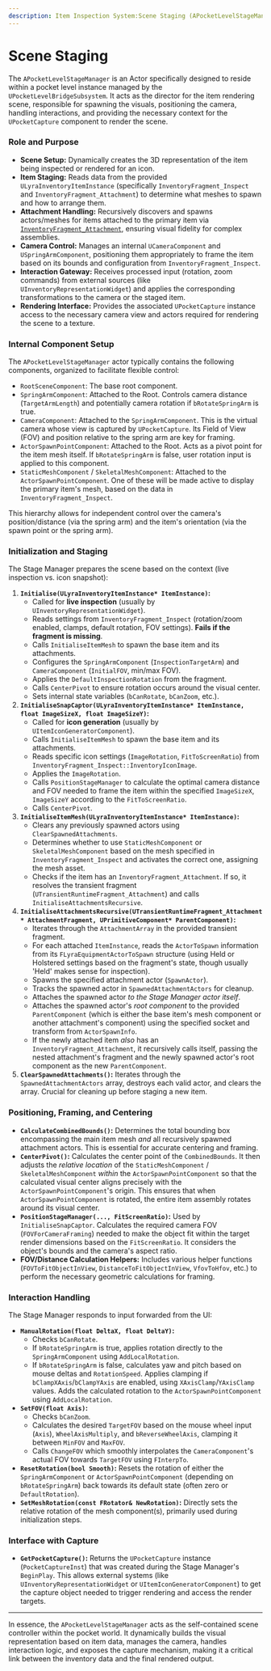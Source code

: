 ```yaml
---
description: Item Inspection System:Scene Staging (APocketLevelStageManager)
---
```


# Scene Staging

The `APocketLevelStageManager` is an Actor specifically designed to reside within a pocket level instance managed by the `UPocketLevelBridgeSubsystem`. It acts as the director for the item rendering scene, responsible for spawning the visuals, positioning the camera, handling interactions, and providing the necessary context for the `UPocketCapture` component to render the scene.

### Role and Purpose

* **Scene Setup:** Dynamically creates the 3D representation of the item being inspected or rendered for an icon.
* **Item Staging:** Reads data from the provided `ULyraInventoryItemInstance` (specifically `InventoryFragment_Inspect` and `InventoryFragment_Attachment`) to determine what meshes to spawn and how to arrange them.
* **Attachment Handling:** Recursively discovers and spawns actors/meshes for items attached to the primary item via [`InventoryFragment_Attachment`](../../../base-lyra-modified/items/item-fragments-in-depth/attachment-system/), ensuring visual fidelity for complex assemblies.
* **Camera Control:** Manages an internal `UCameraComponent` and `USpringArmComponent`, positioning them appropriately to frame the item based on its bounds and configuration from `InventoryFragment_Inspect`.
* **Interaction Gateway:** Receives processed input (rotation, zoom commands) from external sources (like `UInventoryRepresentationWidget`) and applies the corresponding transformations to the camera or the staged item.
* **Rendering Interface:** Provides the associated `UPocketCapture` instance access to the necessary camera view and actors required for rendering the scene to a texture.

### Internal Component Setup

The `APocketLevelStageManager` actor typically contains the following components, organized to facilitate flexible control:

* `RootSceneComponent`: The base root component.
* `SpringArmComponent`: Attached to the Root. Controls camera distance (`TargetArmLength`) and potentially camera rotation if `bRotateSpringArm` is true.
* `CameraComponent`: Attached to the `SpringArmComponent`. This is the virtual camera whose view is captured by `UPocketCapture`. Its Field of View (FOV) and position relative to the spring arm are key for framing.
* `ActorSpawnPointComponent`: Attached to the Root. Acts as a pivot point for the item mesh itself. If `bRotateSpringArm` is false, user rotation input is applied to this component.
* `StaticMeshComponent` / `SkeletalMeshComponent`: Attached to the `ActorSpawnPointComponent`. One of these will be made active to display the primary item's mesh, based on the data in `InventoryFragment_Inspect`.

This hierarchy allows for independent control over the camera's position/distance (via the spring arm) and the item's orientation (via the spawn point or the spring arm).

### Initialization and Staging

The Stage Manager prepares the scene based on the context (live inspection vs. icon snapshot):

1. **`Initialise(ULyraInventoryItemInstance* ItemInstance)`:**
   * Called for **live inspection** (usually by `UInventoryRepresentationWidget`).
   * Reads settings from `InventoryFragment_Inspect` (rotation/zoom enabled, clamps, default rotation, FOV settings). **Fails if the fragment is missing**.
   * Calls `InitialiseItemMesh` to spawn the base item and its attachments.
   * Configures the `SpringArmComponent` (`InspectionTargetArm`) and `CameraComponent` (`InitialFOV`, min/max FOV).
   * Applies the `DefaultInspectionRotation` from the fragment.
   * Calls `CenterPivot` to ensure rotation occurs around the visual center.
   * Sets internal state variables (`bCanRotate`, `bCanZoom`, etc.).
2. **`InitialiseSnapCaptor(ULyraInventoryItemInstance* ItemInstance, float ImageSizeX, float ImageSizeY)`:**
   * Called for **icon generation** (usually by `UItemIconGeneratorComponent`).
   * Calls `InitialiseItemMesh` to spawn the base item and its attachments.
   * Reads specific icon settings (`ImageRotation`, `FitToScreenRatio`) from `InventoryFragment_Inspect::InventoryIconImage`.
   * Applies the `ImageRotation`.
   * Calls `PositionStageManager` to calculate the optimal camera distance and FOV needed to frame the item within the specified `ImageSizeX`, `ImageSizeY` according to the `FitToScreenRatio`.
   * Calls `CenterPivot`.
3. **`InitialiseItemMesh(ULyraInventoryItemInstance* ItemInstance)`:**
   * Clears any previously spawned actors using `ClearSpawnedAttachments`.
   * Determines whether to use `StaticMeshComponent` or `SkeletalMeshComponent` based on the mesh specified in `InventoryFragment_Inspect` and activates the correct one, assigning the mesh asset.
   * Checks if the item has an `InventoryFragment_Attachment`. If so, it resolves the transient fragment (`UTransientRuntimeFragment_Attachment`) and calls `InitialiseAttachmentsRecursive`.
4. **`InitialiseAttachmentsRecursive(UTransientRuntimeFragment_Attachment* AttachmentFragment, UPrimitiveComponent* ParentComponent)`:**
   * Iterates through the `AttachmentArray` in the provided transient fragment.
   * For each attached `ItemInstance`, reads the `ActorToSpawn` information from its `FLyraEquipmentActorToSpawn` structure (using Held or Holstered settings based on the fragment's state, though usually 'Held' makes sense for inspection).
   * Spawns the specified attachment actor (`SpawnActor`).
   * Tracks the spawned actor in `SpawnedAttachmentActors` for cleanup.
   * Attaches the spawned actor _to the Stage Manager actor itself_.
   * Attaches the spawned actor's _root component_ to the provided `ParentComponent` (which is either the base item's mesh component or another attachment's component) using the specified socket and transform from `ActorSpawnInfo`.
   * If the newly attached item _also_ has an `InventoryFragment_Attachment`, it recursively calls itself, passing the nested attachment's fragment and the newly spawned actor's root component as the new `ParentComponent`.
5. **`ClearSpawnedAttachments()`:** Iterates through the `SpawnedAttachmentActors` array, destroys each valid actor, and clears the array. Crucial for cleaning up before staging a new item.

### Positioning, Framing, and Centering

* **`CalculateCombinedBounds()`:** Determines the total bounding box encompassing the main item mesh _and_ all recursively spawned attachment actors. This is essential for accurate centering and framing.
* **`CenterPivot()`:** Calculates the center point of the `CombinedBounds`. It then adjusts the _relative location_ of the `StaticMeshComponent` / `SkeletalMeshComponent` _within_ the `ActorSpawnPointComponent` so that the calculated visual center aligns precisely with the `ActorSpawnPointComponent`'s origin. This ensures that when `ActorSpawnPointComponent` is rotated, the entire item assembly rotates around its visual center.
* **`PositionStageManager(..., FitScreenRatio)`:** Used by `InitialiseSnapCaptor`. Calculates the required camera FOV (`FOVForCameraFraming`) needed to make the object fit within the target render dimensions based on the `FitScreenRatio`. It considers the object's bounds and the camera's aspect ratio.
* **FOV/Distance Calculation Helpers:** Includes various helper functions (`FOVToFitObjectInView`, `DistanceToFitObjectInView`, `VfovToHfov`, etc.) to perform the necessary geometric calculations for framing.

### Interaction Handling

The Stage Manager responds to input forwarded from the UI:

* **`ManualRotation(float DeltaX, float DeltaY)`:**
  * Checks `bCanRotate`.
  * If `bRotateSpringArm` is true, applies rotation directly to the `SpringArmComponent` using `AddLocalRotation`.
  * If `bRotateSpringArm` is false, calculates yaw and pitch based on mouse deltas and `RotationSpeed`. Applies clamping if `bClampXAxis`/`bClampYAxis` are enabled, using `XAxisClamp`/`YAxisClamp` values. Adds the calculated rotation to the `ActorSpawnPointComponent` using `AddLocalRotation`.
* **`SetFOV(float Axis)`:**
  * Checks `bCanZoom`.
  * Calculates the desired `TargetFOV` based on the mouse wheel input (`Axis`), `WheelAxisMultiply`, and `bReverseWheelAxis`, clamping it between `MinFOV` and `MaxFOV`.
  * Calls `ChangeFOV` which smoothly interpolates the `CameraComponent`'s actual FOV towards `TargetFOV` using `FInterpTo`.
* **`ResetRotation(bool Smooth)`:** Resets the rotation of either the `SpringArmComponent` or `ActorSpawnPointComponent` (depending on `bRotateSpringArm`) back towards its default state (often zero or `DefaultRotation`).
* **`SetMeshRotation(const FRotator& NewRotation)`:** Directly sets the relative rotation of the mesh component(s), primarily used during initialization steps.

### Interface with Capture

* **`GetPocketCapture()`:** Returns the `UPocketCapture` instance (`PocketCaptureInst`) that was created during the Stage Manager's `BeginPlay`. This allows external systems (like `UInventoryRepresentationWidget` or `UItemIconGeneratorComponent`) to get the capture object needed to trigger rendering and access the render targets.

***

In essence, the `APocketLevelStageManager` acts as the self-contained scene controller within the pocket world. It dynamically builds the visual representation based on item data, manages the camera, handles interaction logic, and exposes the capture mechanism, making it a critical link between the inventory data and the final rendered output.

